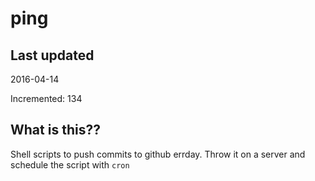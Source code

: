 # ping

## Last updated
2016-04-14

Incremented: 134

## What is this?? 
Shell scripts to push commits to github errday. Throw it on a server and schedule the script with `cron`
